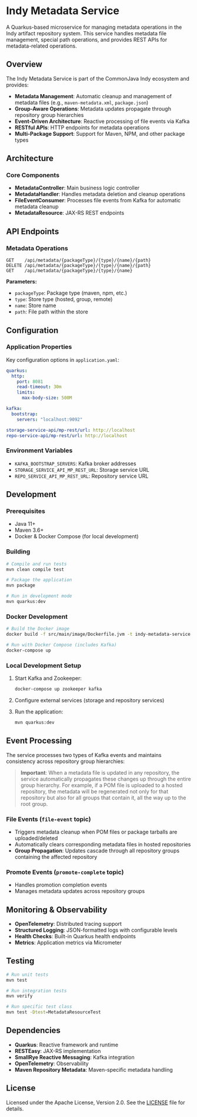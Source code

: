 # Indy Metadata Service

A Quarkus-based microservice for managing metadata operations in the Indy artifact repository system. This service handles metadata file management, special path operations, and provides REST APIs for metadata-related operations.

## Overview

The Indy Metadata Service is part of the CommonJava Indy ecosystem and provides:

- **Metadata Management**: Automatic cleanup and management of metadata files (e.g., `maven-metadata.xml`, `package.json`)
- **Group-Aware Operations**: Metadata updates propagate through repository group hierarchies
- **Event-Driven Architecture**: Reactive processing of file events via Kafka
- **RESTful APIs**: HTTP endpoints for metadata operations
- **Multi-Package Support**: Support for Maven, NPM, and other package types

## Architecture

### Core Components

- **MetadataController**: Main business logic controller
- **MetadataHandler**: Handles metadata deletion and cleanup operations
- **FileEventConsumer**: Processes file events from Kafka for automatic metadata cleanup
- **MetadataResource**: JAX-RS REST endpoints

## API Endpoints

### Metadata Operations

```http
GET    /api/metadata/{packageType}/{type}/{name}/{path}
DELETE /api/metadata/{packageType}/{type}/{name}/{path}
GET    /api/metadata/{packageType}/{type}/{name}
```

**Parameters:**
- `packageType`: Package type (maven, npm, etc.)
- `type`: Store type (hosted, group, remote)
- `name`: Store name
- `path`: File path within the store

## Configuration

### Application Properties

Key configuration options in `application.yaml`:

```yaml
quarkus:
  http:
    port: 8081
    read-timeout: 30m
    limits:
      max-body-size: 500M

kafka:
  bootstrap:
    servers: "localhost:9092"

storage-service-api/mp-rest/url: http://localhost
repo-service-api/mp-rest/url: http://localhost
```

### Environment Variables

- `KAFKA_BOOTSTRAP_SERVERS`: Kafka broker addresses
- `STORAGE_SERVICE_API_MP_REST_URL`: Storage service URL
- `REPO_SERVICE_API_MP_REST_URL`: Repository service URL

## Development

### Prerequisites

- Java 11+
- Maven 3.6+
- Docker & Docker Compose (for local development)

### Building

```bash
# Compile and run tests
mvn clean compile test

# Package the application
mvn package

# Run in development mode
mvn quarkus:dev
```

### Docker Development

```bash
# Build the Docker image
docker build -f src/main/image/Dockerfile.jvm -t indy-metadata-service .

# Run with Docker Compose (includes Kafka)
docker-compose up
```

### Local Development Setup

1. Start Kafka and Zookeeper:
   ```bash
   docker-compose up zookeeper kafka
   ```

2. Configure external services (storage and repository services)

3. Run the application:
   ```bash
   mvn quarkus:dev
   ```

## Event Processing

The service processes two types of Kafka events and maintains consistency across repository group hierarchies:

> **Important**: When a metadata file is updated in any repository, the service automatically propagates these changes up through the entire group hierarchy. For example, if a POM file is uploaded to a hosted repository, the metadata will be regenerated not only for that repository but also for all groups that contain it, all the way up to the root group.

### File Events (`file-event` topic)
- Triggers metadata cleanup when POM files or package tarballs are uploaded/deleted
- Automatically clears corresponding metadata files in hosted repositories
- **Group Propagation**: Updates cascade through all repository groups containing the affected repository

### Promote Events (`promote-complete` topic)
- Handles promotion completion events
- Manages metadata updates across repository groups


## Monitoring & Observability

- **OpenTelemetry**: Distributed tracing support
- **Structured Logging**: JSON-formatted logs with configurable levels
- **Health Checks**: Built-in Quarkus health endpoints
- **Metrics**: Application metrics via Micrometer

## Testing

```bash
# Run unit tests
mvn test

# Run integration tests
mvn verify

# Run specific test class
mvn test -Dtest=MetadataResourceTest
```

## Dependencies

- **Quarkus**: Reactive framework and runtime
- **RESTEasy**: JAX-RS implementation
- **SmallRye Reactive Messaging**: Kafka integration
- **OpenTelemetry**: Observability
- **Maven Repository Metadata**: Maven-specific metadata handling

## License

Licensed under the Apache License, Version 2.0. See the [LICENSE](LICENSE) file for details.
